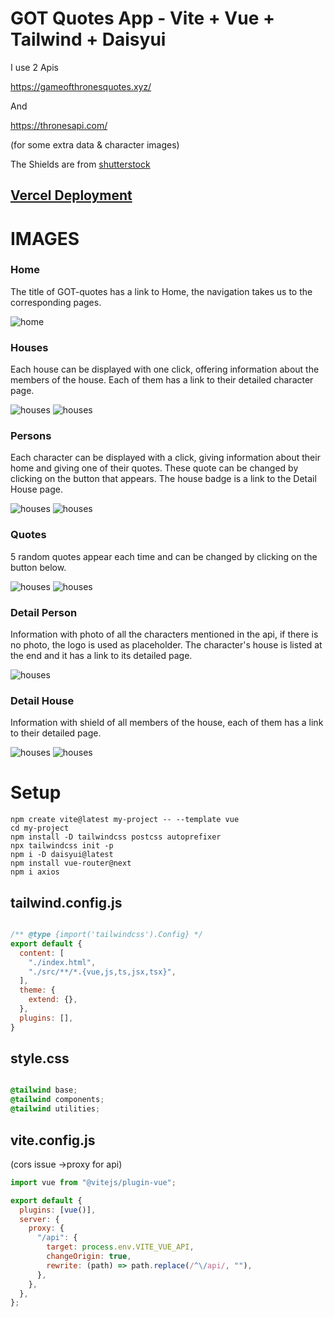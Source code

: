 # GOT Quotes App - Vite + Vue + Tailwind + Daisyui

I use 2 Apis

https://gameofthronesquotes.xyz/

And 

https://thronesapi.com/

(for some extra data & character images)

The Shields are from [shutterstock](https://www.shutterstock.com/catalog/collections/3278691911560333094-49488a0e3fbc4cc0e684c1f14a6c3ea94fe8c3959a5978043102afd03879eab5)



## [Vercel Deployment](got-app-three.vercel.app)


# IMAGES

### Home

The title of GOT-quotes has a link to Home, the navigation takes us to the corresponding pages.

![home](/public/imgReadme/home.png)

### Houses

Each house can be displayed with one click, offering information about the members of the house. Each of them has a link to their detailed character page.

![houses](/public/imgReadme/houses.png)
![houses](/public/imgReadme/houses2.png)

### Persons

Each character can be displayed with a click, giving information about their home and giving one of their quotes. These quote can be changed by clicking on the button that appears. The house badge is a link to the Detail House page.

![houses](/public/imgReadme/persons.png)
![houses](/public/imgReadme/persons2.png)

### Quotes

5 random quotes appear each time and can be changed by clicking on the button below.

![houses](/public/imgReadme/quotes.png)
![houses](/public/imgReadme/quotes2.png)

### Detail Person

Information with photo of all the characters mentioned in the api, if there is no photo, the logo is used as placeholder. The character's house is listed at the end and it has a link to its detailed page.

![houses](/public/imgReadme/personDetail.png)
### Detail House

Information with shield of all members of the house, each of them has a link to their detailed page. 

![houses](/public/imgReadme/houseDetail.png)
![houses](/public/imgReadme/houseDetail2.png)




# Setup


````
npm create vite@latest my-project -- --template vue
cd my-project
npm install -D tailwindcss postcss autoprefixer
npx tailwindcss init -p
npm i -D daisyui@latest
npm install vue-router@next
npm i axios

````


## tailwind.config.js

```javascript

/** @type {import('tailwindcss').Config} */
export default {
  content: [
    "./index.html",
    "./src/**/*.{vue,js,ts,jsx,tsx}",
  ],
  theme: {
    extend: {},
  },
  plugins: [],
}

```


## style.css

```css

@tailwind base;
@tailwind components;
@tailwind utilities;

```


## vite.config.js 

(cors issue ->proxy for api)

```javascript
import vue from "@vitejs/plugin-vue";

export default {
  plugins: [vue()],
  server: {
    proxy: {
      "/api": {
        target: process.env.VITE_VUE_API,
        changeOrigin: true,
        rewrite: (path) => path.replace(/^\/api/, ""),
      },
    },
  },
};
```


